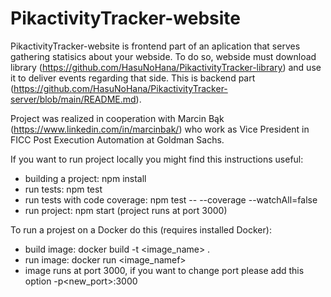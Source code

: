 # PikactivityTracker-website
PikactivityTracker-website is frontend part of an aplication that serves gathering statisics about your webside. To do so, webside must download library (https://github.com/HasuNoHana/PikactivityTracker-library) and use it to deliver events regarding that side. This is backend part (https://github.com/HasuNoHana/PikactivityTracker-server/blob/main/README.md).

Project was realized in cooperation with Marcin Bąk (https://www.linkedin.com/in/marcinbak/) who work as Vice President in FICC Post Execution Automation at Goldman Sachs.

If you want to run project locally you might find this instructions useful:
- building a project: npm install
- run tests: npm test
- run tests with code coverage: npm test -- --coverage --watchAll=false
- run project: npm start (project runs at port 3000)

To run a projest on a Docker do this (requires installed Docker):

- build image: docker build -t <image_name> .
- run image: docker run <image_namef>
- image runs at port 3000, if you want to change port please add this option -p<new_port>:3000
